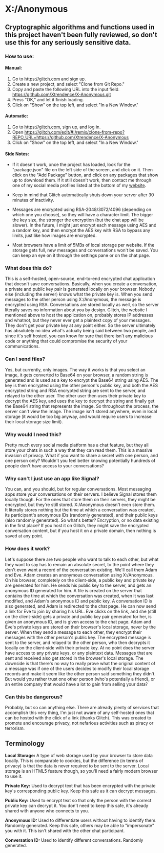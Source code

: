 # X:/Anonymous

## Cryptographic algorithms and functions used in this project haven't been fully reviewed, so don't use this for any seriously sensitive data. 

### How to use:

#### Manual:

1. Go to https://glitch.com and sign up.
2. Create a new project, and select "Clone from Git Repo."
3. Copy and paste the following URL into the input field: https://github.com/Xtrendence/X-Anonymous.git
4. Press "OK," and let it finish loading.
5. Click on "Show" on the top left, and select "In a New Window."

#### Automatic:

1. Go to https://glitch.com, sign up, and log in.
2. Open https://glitch.com/edit/#!/remix/clone-from-repo?REPO_URL=https://github.com/Xtrendence/X-Anonymous
3. Click on "Show" on the top left, and select "In a New Window."

#### Side Notes:

* If it doesn't work, once the project has loaded, look for the "package.json" file on the left side of the screen, and click on it. Then click on the "Add Package" button, and click on any packages that show up to download them. If it still doesn't work, then contact me through one of my social media profiles listed at the bottom of my [website](https://www.xtrendence.com).

* Keep in mind that Glitch automatically shuts down your server after 30 minutes of inactivity.

* Messages are encrypted using RSA-2048/3072/4096 (depending on which one you choose), so they will have a character limit. The bigger the key size, the stronger the encryption (but the chat app will be slower). In the future, I might just encrypt each message using AES and a random key, and then encrypt the AES key with RSA to bypass any limits, just like how images are encrypted.

* Most browsers have a limit of 5MBs of local storage per website. If the storage gets full, new messages and conversations won't be saved. You can keep an eye on it through the settings pane or on the chat page.

### What does this do?

This is a self-hosted, open-source, end-to-end encrypted chat application that doesn't save conversations. Basically, when you create a conversation, a private and public key pair is generated locally on your browser. Nobody else (including the server) knows what the private key is. When you send messages to the other person using X:/Anonymous, the message is encrypted using RSA. Conversations are stored locally as well, so the server literally saves no information about you by design. Glitch, the website I mentioned above to host the application on, probably stores IP addresses and whatnot, but they never ever get a plaintext copy of your messages. They don't get your private key at any point either. So the server ultimately has absolutely no idea what's actually being said between two people, and since it's self hosted, you can know for sure that there isn't any malicious code or anything that could compromise the security of your communications.

### Can I send files?

Yes, but currently, only images. The way it works is that you select an image, it gets converted to Base64 on your browser, a random string is generated and is used as a key to encrypt the Base64 string using AES. The key is then encrypted using the other person's public key, and both the AES encrypted string and RSA encrypted string are sent to the server, and relayed to the other user. The other user then uses their private key to decrypt the AES key, and uses the key to decrypt the string and finally get the Base64 string that represents the image. So throughout the process, the server can't view the image. The image isn't stored anywhere, even in local storage (it would be too big anyway, and would require users to increase their local storage size limit).

### Why would I need this?

Pretty much every social media platform has a chat feature, but they all store your chats in such a way that they can read them. This is a massive invasion of privacy. What if you want to share a secret with one person, and one person only? Wouldn't you feel better knowing potentially hundreds of people don't have access to your conversations?

### Why can't I just use an app like Signal?

You can, and you should, but for regular conversations. Most messaging apps store your conversations on their servers. I believe Signal stores them locally though. For the ones that store them on their servers, they might be encrypted, but they're still stored. X:/Anonymous doesn't even store them. It literally stores nothing but the time at which a conversation was created, its participant's anonymous IDs (randomly generated), and their public keys (also randomly generated). So what's better? Encryption, or no data existing in the first place? If you host it on Glitch, they might save the encrypted conversation content, but if you host it on a private domain, then nothing is saved at any point.

### How does it work?

Let's suppose there are two people who want to talk to each other, but what they want to say has to remain an absolute secret, to the point where they don't even want a record of the conversation existing. We'll call them Adam and Eve. Adam creates an anonymous conversation using X:/Anonymous. On his browser, completely on the client-side, a public key and private key are generated for him. He sends his public key to the server, and gets an anonymous ID generated for him. A file is created on the server that contains the time at which the conversation was created, when it was last modified, and Adam's anonymous ID and public key. A conversation ID is also generated, and Adam is redirected to the chat page. He can now send a link for Eve to join by sharing his URL. Eve clicks on the link, and she (still on the client-side) gets a private and public key pair generated for her, is given an anonymous ID, and is given access to the chat page. Adam and Eve's private keys are stored on their browser's local storage, never by the server. When they send a message to each other, they encrypt their messages with the other person's public key. The encrypted message is sent to the server, and relayed to the other person, who then decrypts it locally on the client-side with their private key. At no point does the server have access to any private keys, or any plaintext data. Messages that are sent and received also get stored in the browser's local storage. The downside is that there's no way to really prove what the original content of a message was if one of the users decides to modify their local storage records and make it seem like the other person said something they didn't. But would you rather trust one other person (who's potentially a friend), or an entire company that would have a lot to gain from selling your data?

### Can this be dangerous?

Probably, but so can anything else. There are already plenty of services that accomplish this very thing, I'm just not aware of any self-hosted ones that can be hosted with the click of a link (thanks Glitch). This was created to promote and encourage privacy, not nefarious activities such as piracy or terrorism.

## Terminology

**Local Storage:** A type of web storage used by your browser to store data locally. This is comparable to cookies, but the difference (in terms of privacy) is that the data is never required to be sent to the server. Local storage is an HTML5 feature though, so you'll need a fairly modern browser to use it. 

**Private Key:** Used to decrypt text that has been encrypted with the private key's corresponding public key. Keep this safe as it can decrypt messages.

**Public Key:** Used to encrypt text so that only the person with the correct private key can decrypt it. You don't need to keep this safe, it's already shared with anyone who connects to you.

**Anonymous ID:** Used to differentiate users without having to identify them. Randomly generated. Keep this safe, others may be able to "impersonate" you with it. This isn't shared with the other chat participant.

**Conversation ID:** Used to identify different conversations. Randomly generated.
